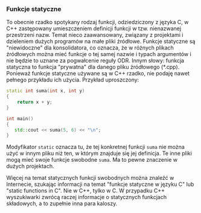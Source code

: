 ### Funkcje statyczne
To obecnie rzadko spotykany rodzaj funkcji, odziedziczony z języka C, w C++ zastępowany umieszczeniem definicji funkcji w tzw. nienazwanej przestrzeni nazw. Temat nieco zaawansowany, związany z projektami i dzieleniem dużych programów na małe pliki źródłowe.  Funkcje statyczne są "niewidoczne" dla konsolidatora, co oznacza, że w różnych plikach źródłowych można mieć funkcje o tej samej nazwie i typach argumentów i nie będzie to uznane za pogwałcenie reguły ODR. Innym słowy: funkcja statyczna to funkcja "prywatna" dla danego pliku źródłowego (*.cpp). Ponieważ funkcje statyczne używane są w C++ rzadko, nie podaję nawet pełnego przykładu ich użycia. Przykład uproszczony:

```c++
static int suma(int x, int y)
{
    return x + y;
}

int main()
{
   std::cout << suma(5, 6) << "\n";
}
```

Modyfikator `static` oznacza tu, że tej konkretnej funkcji `suma` nie można użyć w innym pliku niż ten, w którym znajduje się jej definicja. Te inne pliki mogą mieć swoje funkcje swobodne `suma`. Ma to pewne znaczenie w dużych projektach.

Więcej na temat statycznych funkcji swobodnych można znaleźć w Internecie, szukając informacji na temat "funkcje statyczne w języku C" lub "static functions in C". Nie w C++, tylko w C. W przypadku C++ wyszukiwarki zwrócą raczej informacje o statycznych funkcjach składowych, a to zupełnie inna para kaloszy.   